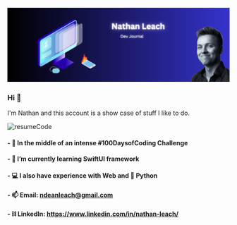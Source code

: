![Banner](https://github.com/ndeanleach/ndeanleach/blob/921025c3fb52bcb0cd8635d7bbd9aa0174919688/Github%20Banner.svg)

### Hi 👋
I'm Nathan and this account is a show case of stuff I like to do. 

![resumeCode](https://github.com/ndeanleach/ndeanleach/assets/143350542/a03caedb-55e4-42c8-80f3-c16d5ce7fddf)


#### - 💯 In the middle of an intense #100DaysofCoding Challenge
#### - 🌱 I’m currently learning SwiftUI framework
#### - 💻 I also have experience with Web and 🐍 Python
#### - 📫 Email: ndeanleach@gmail.com
#### - ⛓️ LinkedIn: https://www.linkedin.com/in/nathan-leach/

